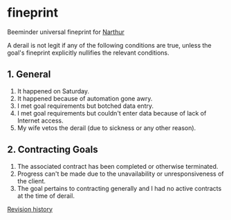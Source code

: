 # fineprint
Beeminder universal fineprint for [Narthur](https://www.beeminder.com/narthur)

A derail is not legit if any of the following conditions are true, unless the goal's fineprint explicitly nullifies the relevant conditions.

## 1. General

1. It happened on Saturday.
2. It happened because of automation gone awry.
3. I met goal requirements but botched data entry.
4. I met goal requirements but couldn't enter data because of lack of Internet access.
5. My wife vetos the derail (due to sickness or any other reason).

## 2. Contracting Goals

1. The associated contract has been completed or otherwise terminated.
2. Progress can't be made due to the unavailability or unresponsiveness of the client.
3. The goal pertains to contracting generally and I had no active contracts at the time of derail.

[Revision history](https://github.com/narthur/fineprint/commits/master)
